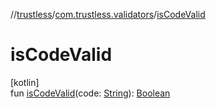 //[trustless](../../index.md)/[com.trustless.validators](index.md)/[isCodeValid](is-code-valid.md)

# isCodeValid

[kotlin]\
fun [isCodeValid](is-code-valid.md)(code: [String](https://kotlinlang.org/api/latest/jvm/stdlib/kotlin/-string/index.html)): [Boolean](https://kotlinlang.org/api/latest/jvm/stdlib/kotlin/-boolean/index.html)
